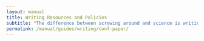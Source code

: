 ```yaml
---
layout: manual
title: Writing Resources and Policies
subtitle: "The difference between screwing around and science is writing it down. -- Adam Savage"
permalink: /manual/guides/writing/conf-paper/
---
```


